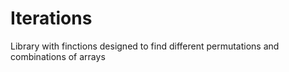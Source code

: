 # Iterations

Library with finctions designed to find different permutations and combinations of arrays
